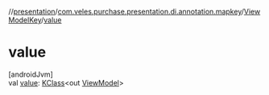 //[presentation](../../../index.md)/[com.veles.purchase.presentation.di.annotation.mapkey](../index.md)/[ViewModelKey](index.md)/[value](value.md)

# value

[androidJvm]\
val [value](value.md): [KClass](https://kotlinlang.org/api/latest/jvm/stdlib/kotlin.reflect/-k-class/index.html)&lt;out [ViewModel](https://developer.android.com/reference/kotlin/androidx/lifecycle/ViewModel.html)&gt;
